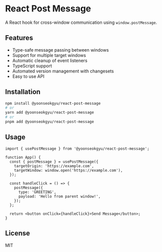 # React Post Message

A React hook for cross-window communication using `window.postMessage`.

## Features

- Type-safe message passing between windows
- Support for multiple target windows
- Automatic cleanup of event listeners
- TypeScript support
- Automated version management with changesets
- Easy to use API

## Installation

```bash
npm install @yoonseokgyu/react-post-message
# or
yarn add @yoonseokgyu/react-post-message
# or
pnpm add @yoonseokgyu/react-post-message
```

## Usage

```tsx
import { usePostMessage } from '@yoonseokgyu/react-post-message';

function App() {
  const { postMessage } = usePostMessage({
    targetOrigin: 'https://example.com',
    targetWindow: window.open('https://example.com'),
  });

  const handleClick = () => {
    postMessage({
      type: 'GREETING',
      payload: 'Hello from parent window!',
    });
  };

  return <button onClick={handleClick}>Send Message</button>;
}
```

## License

MIT
